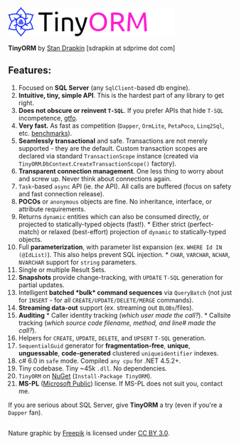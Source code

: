 ![TinyORM](TinyORM-Logo.png "TinyORM")

**TinyORM** by [Stan Drapkin](https://github.com/sdrapkin "Stan Drapkin") [sdrapkin at sdprime dot com]

## Features: ##
1.  Focused on **SQL Server** (any `SqlClient`-based db engine).
2.  **Intuitive, tiny, simple API**. This is the hardest part of any library to get right.
3.  **Does not obscure or reinvent `T-SQL`**. If you prefer APIs that hide `T-SQL` incompetence, [gtfo](https://en.wikipedia.org/wiki/Entity_Framework).
4.  **Very fast.** As fast as competition (`Dapper`, `OrmLite`, `PetaPoco`, `Linq2Sql`, etc. [benchmarks](https://gist.github.com/anonymous/86fdb2130071dbdad8211007346f3f96)). 
5.  **Seamlessly transactional** and safe. Transactions are not merely supported - they are the default. Custom transaction scopes are declared via standard `TransactionScope` instance (created via `TinyORM`.`DbContext`.`CreateTransactionScope()` factory).
6.  **Transparent connection management**. One less thing to worry about and screw up. Never think about connections again.
7.  `Task`-based `async` API (ie. *the* API). All calls are buffered (focus on safety and fast connection release).
8.  **POCOs** or `anonymous` objects are fine. No inheritance, interface, or attribute requirements.
9.   Returns `dynamic` entities which can also be consumed directly, or projected to statically-typed objects (fast!).
	* Either strict (perfect-match) or relaxed (best-effort) projection of `dynamic` to statically-typed objects.
10.  Full **parameterization**, with parameter list expansion (ex. `WHERE Id IN (@IdList)`). This also helps prevent SQL injection.
	* `CHAR`, `VARCHAR`, `NCHAR`, `NVARCHAR` support for `string` parameters. 
11. Single or multiple Result Sets.
12. **Snapshots** provide change-tracking, with `UPDATE` `T-SQL` generation for partial updates.
13. Intelligent **batched \*bulk\* command sequences** via `QueryBatch` (not just for `INSERT` - for all `CREATE/UPDATE/DELETE/MERGE` commands).
14. **Streaming data-out** support (ex. streaming out `BLOBs`/files).
15.  **Auditing**
	* Caller identity tracking (*which user made the call?*).
	* Callsite tracking (*which source code filename, method, and line# made the call?*).
16. Helpers for `CREATE`, `UPDATE`, `DELETE`, and `UPSERT` `T-SQL` generation.
17. `SequentialGuid` generator for **fragmentation-free**, **unique**, **unguessable**, **code-generated** clustered `uniqueidentifier` indexes.
18. c# 6.0 in `safe` mode. Compiled `any cpu` for .NET 4.5.2+.
19. Tiny codebase. Tiny ~45k `.dll`. No dependencies.
20. `TinyORM` on [NuGet](https://www.nuget.org/packages/tinyorm) (`Install-Package TinyORM`).
21. **MS-PL** ([Microsoft Public](LICENSE.md)) license. If MS-PL does not suit you, contact me.

If you are serious about SQL Server, give **TinyORM** a try (even if you're a `Dapper` fan).

## ##
Nature graphic by [Freepik](http://www.flaticon.com/authors/freepik) is licensed under [CC BY 3.0](http://creativecommons.org/licenses/by/3.0/).
